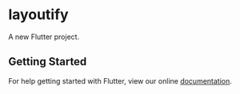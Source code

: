 # layoutify

A new Flutter project.

## Getting Started

For help getting started with Flutter, view our online
[documentation](https://flutter.io/).
